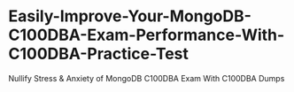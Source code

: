 # Easily-Improve-Your-MongoDB-C100DBA-Exam-Performance-With-C100DBA-Practice-Test
Nullify Stress &amp; Anxiety of MongoDB C100DBA Exam With C100DBA Dumps
